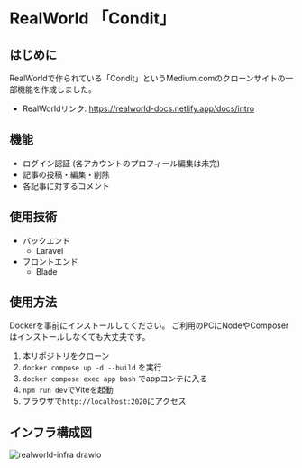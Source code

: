 # RealWorld 「Condit」

## はじめに
RealWorldで作られている「Condit」というMedium.comのクローンサイトの一部機能を作成しました。
* RealWorldリンク: <https://realworld-docs.netlify.app/docs/intro>
## 機能
* ログイン認証 (各アカウントのプロフィール編集は未完)
* 記事の投稿・編集・削除
* 各記事に対するコメント

## 使用技術
* バックエンド
    * Laravel
* フロントエンド
    * Blade

## 使用方法
Dockerを事前にインストールしてください。
ご利用のPCにNodeやComposerはインストールしなくても大丈夫です。
1. 本リポジトリをクローン
2. `docker compose up -d --build` を実行
3. `docker compose exec app bash` でappコンテに入る
4. `npm run dev`でViteを起動
5. ブラウザで`http://localhost:2020`にアクセス

## インフラ構成図
![realworld-infra drawio](https://github.com/FumihikoTsutsuguchi/realworld-aws-test/assets/115400802/f22a5c03-db65-46e0-8f5c-8a5b233c80fc)

